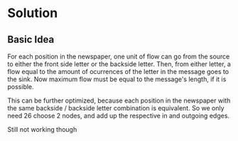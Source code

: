 # Solution

## Basic Idea

For each position in the newspaper, one unit of flow can go from the source to either the front side letter or the backside letter. Then, from either letter, a flow equal to the amount of ocurrences of the letter in the message goes to the sink. Now maximum flow must be equal to the message's length, if it is possible.

This can be further optimized, because each position in the newspaper with the same backside / backside letter combination is equivalent. So we only need 26 choose 2 nodes, and add up the respective in and outgoing edges.

Still not working though